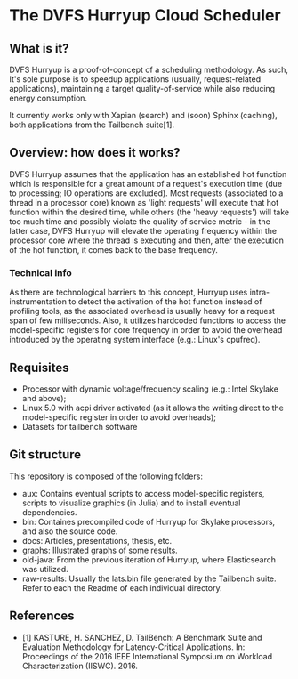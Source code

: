 # The DVFS Hurryup Cloud Scheduler
## What is it?
DVFS Hurryup is a proof-of-concept of a scheduling methodology. As such, It's sole purpose is to speedup applications (usually, request-related applications), maintaining a target quality-of-service while also reducing energy consumption.

It currently works only with Xapian (search) and (soon) Sphinx (caching), both applications from the Tailbench suite[1].

## Overview: how does it works?
DVFS Hurryup assumes that the application has an established hot function which is responsible for a great amount of a request's  execution time (due to processing; IO operations are excluded). Most requests (associated to a thread in a processor core) known as 'light requests' will execute that hot function within the desired time, while others (the 'heavy requests') will take too much time and possibly violate the quality of service metric - in the latter case, DVFS Hurryup will elevate the operating frequency within the processor core where the thread is executing and then, after the execution of the hot function, it comes back to the base frequency. 

### Technical info
As there are technological barriers to this concept, Hurryup uses intra-instrumentation to detect the activation of the hot function instead of profiling tools, as the associated overhead is usually heavy for a request span of few miliseconds. Also, it utilizes hardcoded functions to access the model-specific registers for core frequency in order to avoid the overhead introduced by the operating system interface (e.g.: Linux's cpufreq). 

## Requisites
* Processor with dynamic voltage/frequency scaling (e.g.: Intel Skylake and above);
* Linux 5.0 with acpi driver activated (as it allows the writing direct to the model-specific register in order to avoid overheads);
* Datasets for tailbench software

## Git structure
This repository is composed of the following folders:
* aux: Contains eventual scripts to access model-specific registers, scripts to visualize graphics (in Julia) and to install eventual dependencies. 
* bin: Containes precompiled code of Hurryup for Skylake processors, and also the source code.
* docs: Articles, presentations, thesis, etc.
* graphs: Illustrated graphs of some results.
* old-java: From the previous iteration of Hurryup, where Elasticsearch was utilized.
* raw-results: Usually the lats.bin file generated by the Tailbench suite. Refer to each the Readme of each individual directory.

## References
* [1] KASTURE, H. SANCHEZ, D. TailBench: A Benchmark Suite and Evaluation Methodology for Latency-Critical Applications. In: Proceedings of the 2016 IEEE International Symposium on Workload Characterization (IISWC). 2016.
